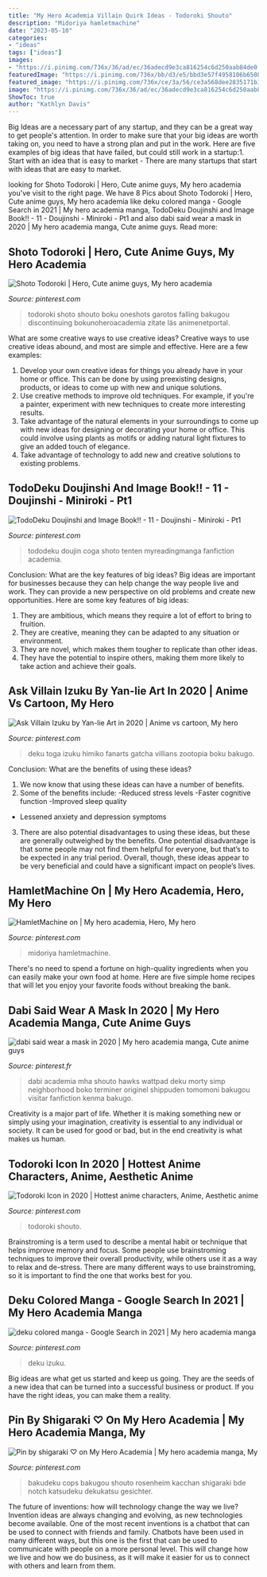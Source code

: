 ```yaml
---
title: "My Hero Academia Villain Quirk Ideas - Todoroki Shouto"
description: "Midoriya hamletmachine"
date: "2023-05-10"
categories:
- "ideas"
tags: ["ideas"]
images:
- "https://i.pinimg.com/736x/36/ad/ec/36adecd9e3ca816254c6d250aab84de0.jpg"
featuredImage: "https://i.pinimg.com/736x/bb/d3/e5/bbd3e57f4958106b6508ebdaa5192837.jpg"
featured_image: "https://i.pinimg.com/736x/ce/3a/56/ce3a568dee2835171b193e83ce3ed34e.jpg"
image: "https://i.pinimg.com/736x/36/ad/ec/36adecd9e3ca816254c6d250aab84de0.jpg"
ShowToc: true
author: "Kathlyn Davis"
---
```



Big Ideas are a necessary part of any startup, and they can be a great way to get people's attention. In order to make sure that your big ideas are worth taking on, you need to have a strong plan and put in the work. Here are five examples of big ideas that have failed, but could still work in a startup:1. Start with an idea that is easy to market - There are many startups that start with ideas that are easy to market.

	

		
looking for Shoto Todoroki | Hero, Cute anime guys, My hero academia you've visit to the right page. We have 8 Pics about Shoto Todoroki | Hero, Cute anime guys, My hero academia like deku colored manga - Google Search in 2021 | My hero academia manga, TodoDeku Doujinshi and Image Book!! - 11 - Doujinshi - Miniroki - Pt1 and also dabi said wear a mask in 2020 | My hero academia manga, Cute anime guys. Read more:
		
    
## Shoto Todoroki | Hero, Cute Anime Guys, My Hero Academia

<img loading=lazy src="https://i.pinimg.com/736x/ce/3a/56/ce3a568dee2835171b193e83ce3ed34e.jpg" onerror="this.onerror=null;this.src='https://tse1.mm.bing.net/th?id=OIP.u0A40anWHohYrfw0AtJuJgHaK3&amp;pid=15.1';" alt="Shoto Todoroki | Hero, Cute anime guys, My hero academia">

_Source: pinterest.com_

>todoroki shoto shouto boku oneshots garotos falling bakugou discontinuing bokunoheroacademia zitate läs animenetportal. 

	

What are some creative ways to use creative ideas?
Creative ways to use creative ideas abound, and most are simple and effective. Here are a few examples: 
1. Develop your own creative ideas for things you already have in your home or office. This can be done by using preexisting designs, products, or ideas to come up with new and unique solutions. 
2. Use creative methods to improve old techniques. For example, if you're a painter, experiment with new techniques to create more interesting results. 
3. Take advantage of the natural elements in your surroundings to come up with new ideas for designing or decorating your home or office. This could involve using plants as motifs or adding natural light fixtures to give an added touch of elegance. 
4. Take advantage of technology to add new and creative solutions to existing problems.

    
## TodoDeku Doujinshi And Image Book!! - 11 - Doujinshi - Miniroki - Pt1

<img loading=lazy src="https://i.pinimg.com/736x/36/ad/ec/36adecd9e3ca816254c6d250aab84de0.jpg" onerror="this.onerror=null;this.src='https://tse1.mm.bing.net/th?id=OIP.yr4NA0BJ_BEunSojPm96mgHaKk&amp;pid=15.1';" alt="TodoDeku Doujinshi and Image Book!! - 11 - Doujinshi - Miniroki - Pt1">

_Source: pinterest.com_

>tododeku doujin coga shoto tenten myreadingmanga fanfiction academia. 

	

Conclusion: What are the key features of big ideas?
Big ideas are important for businesses because they can help change the way people live and work. They can provide a new perspective on old problems and create new opportunities. Here are some key features of big ideas: 
1. They are ambitious, which means they require a lot of effort to bring to fruition. 
2. They are creative, meaning they can be adapted to any situation or environment. 
3. They are novel, which makes them tougher to replicate than other ideas. 
4. They have the potential to inspire others, making them more likely to take action and achieve their goals.

    
## Ask Villain Izuku By Yan-lie Art In 2020 | Anime Vs Cartoon, My Hero

<img loading=lazy src="https://i.pinimg.com/736x/b7/aa/af/b7aaafe5fae7debd6a91d5cb358203d9.jpg" onerror="this.onerror=null;this.src='https://tse4.mm.bing.net/th?id=OIP.u979KPTzM_AmAl5vUg9LJQHaKf&amp;pid=15.1';" alt="Ask Villain Izuku by Yan-lie Art in 2020 | Anime vs cartoon, My hero">

_Source: pinterest.com_

>deku toga izuku himiko fanarts gatcha villians zootopia boku bakugo. 

	

Conclusion: What are the benefits of using these ideas?
1. We now know that using these ideas can have a number of benefits.
2. Some of the benefits include: 
-Reduced stress levels 
-Faster cognitive function 
-Improved sleep quality 
- Lessened anxiety and depression symptoms 
3. There are also potential disadvantages to using these ideas, but these are generally outweighed by the benefits. One potential disadvantage is that some people may not find them helpful for everyone, but that’s to be expected in any trial period. Overall, though, these ideas appear to be very beneficial and could have a significant impact on people’s lives.

    
## HamletMachine On | My Hero Academia, Hero, My Hero

<img loading=lazy src="https://i.pinimg.com/736x/78/83/54/78835454fb6932f24c4b1e98cc309620.jpg" onerror="this.onerror=null;this.src='https://tse4.mm.bing.net/th?id=OIP.LXOwW4PgRrAyZZS2cISJdgHaI3&amp;pid=15.1';" alt="HamletMachine on | My hero academia, Hero, My hero">

_Source: pinterest.com_

>midoriya hamletmachine. 

	

There's no need to spend a fortune on high-quality ingredients when you can easily make your own food at home. Here are five simple home recipes that will let you enjoy your favorite foods without breaking the bank.

    
## Dabi Said Wear A Mask In 2020 | My Hero Academia Manga, Cute Anime Guys

<img loading=lazy src="https://i.pinimg.com/736x/6e/03/10/6e0310794baa53d042f279390c4c7592.jpg" onerror="this.onerror=null;this.src='https://tse1.mm.bing.net/th?id=OIP.LL2P1tgm3ILJjMQANqJBIgHaHa&amp;pid=15.1';" alt="dabi said wear a mask in 2020 | My hero academia manga, Cute anime guys">

_Source: pinterest.fr_

>dabi academia mha shouto hawks wattpad deku morty simp neighborhood boko terminer originel shippuden tomomoni bakugou visitar fanfiction kenma bakugo. 

	

Creativity is a major part of life. Whether it is making something new or simply using your imagination, creativity is essential to any individual or society. It can be used for good or bad, but in the end creativity is what makes us human.

    
## Todoroki Icon In 2020 | Hottest Anime Characters, Anime, Aesthetic Anime

<img loading=lazy src="https://i.pinimg.com/736x/bb/d3/e5/bbd3e57f4958106b6508ebdaa5192837.jpg" onerror="this.onerror=null;this.src='https://tse4.mm.bing.net/th?id=OIP.bCrbqdoDeEeSEDmtfHTBBgHaHa&amp;pid=15.1';" alt="Todoroki Icon in 2020 | Hottest anime characters, Anime, Aesthetic anime">

_Source: pinterest.com_

>todoroki shouto. 

	

Brainstroming is a term used to describe a mental habit or technique that helps improve memory and focus. Some people use brainstroming techniques to improve their overall productivity, while others use it as a way to relax and de-stress. There are many different ways to use brainstroming, so it is important to find the one that works best for you.

    
## Deku Colored Manga - Google Search In 2021 | My Hero Academia Manga

<img loading=lazy src="https://i.pinimg.com/736x/14/33/d2/1433d2bbf243cf24cd0882750a34c0d9.jpg" onerror="this.onerror=null;this.src='https://tse4.mm.bing.net/th?id=OIP.DqkseLgvZv_5ZkjzZpcvwgAAAA&amp;pid=15.1';" alt="deku colored manga - Google Search in 2021 | My hero academia manga">

_Source: pinterest.com_

>deku izuku. 

	

Big ideas are what get us started and keep us going. They are the seeds of a new idea that can be turned into a successful business or product. If you have the right ideas, you can make them a reality.

    
## Pin By Shigaraki ♡ On My Hero Academia | My Hero Academia Manga, My

<img loading=lazy src="https://i.pinimg.com/736x/61/64/70/616470649cfbc2cdb048cef858e67cf1.jpg" onerror="this.onerror=null;this.src='https://tse3.mm.bing.net/th?id=OIP.5GKUGRAShZwSb7a8Aja6igHaJh&amp;pid=15.1';" alt="Pin by shigaraki ♡ on My Hero Academia | My hero academia manga, My">

_Source: pinterest.com_

>bakudeku cops bakugou shouto rosenheim kacchan shigaraki bde notch katsudeku dekukatsu gesichter. 

	

The future of inventions: how will technology change the way we live?
Invention ideas are always changing and evolving, as new technologies become available. One of the most recent inventions is a chatbot that can be used to connect with friends and family. Chatbots have been used in many different ways, but this one is the first that can be used to communicate with people on a more personal level. This will change how we live and how we do business, as it will make it easier for us to connect with others and learn from them.


